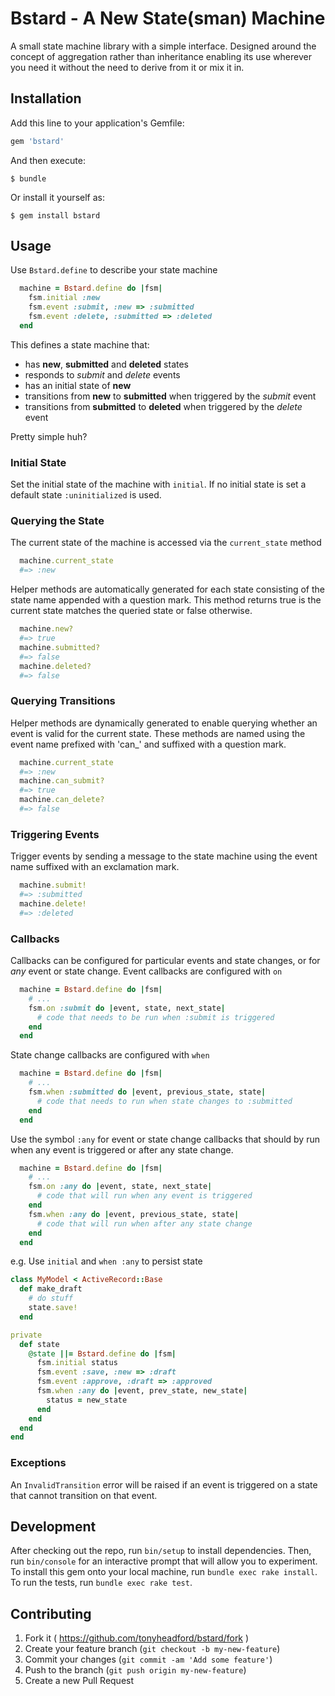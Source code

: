 # Bstard - A New State(sman) Machine

A small state machine library with a simple interface. Designed around the concept of aggregation rather than inheritance enabling its use wherever you need it without the need to derive from it or mix it in.

## Installation

Add this line to your application's Gemfile:

``` ruby
gem 'bstard'
```

And then execute:

    $ bundle

Or install it yourself as:

    $ gem install bstard

## Usage

Use `Bstard.define` to describe your state machine

``` ruby
  machine = Bstard.define do |fsm|
    fsm.initial :new
    fsm.event :submit, :new => :submitted
    fsm.event :delete, :submitted => :deleted
  end
```

This defines a state machine that:

 - has __new__, __submitted__ and __deleted__ states
 - responds to _submit_ and _delete_ events
 - has an initial state of __new__
 - transitions from __new__ to __submitted__ when triggered by the _submit_ event
 - transitions from __submitted__ to __deleted__ when triggered by the _delete_ event

Pretty simple huh?

### Initial State
Set the initial state of the machine with `initial`. If no initial state is set a default state `:uninitialized` is used.

### Querying the State

The current state of the machine is accessed via the `current_state` method

``` ruby
  machine.current_state
  #=> :new
```

Helper methods are automatically generated for each state consisting of the state name appended with a question mark.  This method returns true is the current state matches the queried state or false otherwise.

``` ruby
  machine.new?
  #=> true
  machine.submitted?
  #=> false
  machine.deleted?
  #=> false
```

### Querying Transitions

Helper methods are dynamically generated to enable querying whether an event is valid for the current state.  These methods are named using the event name prefixed with 'can\_' and suffixed with a question mark.

```ruby
  machine.current_state
  #=> :new
  machine.can_submit?
  #=> true
  machine.can_delete?
  #=> false
```

### Triggering Events

Trigger events by sending a message to the state machine using the event name suffixed with an exclamation mark.

```ruby
  machine.submit!
  #=> :submitted
  machine.delete!
  #=> :deleted
```

### Callbacks

Callbacks can be configured for particular events and state changes, or for _any_ event or state change.
Event callbacks are configured with `on`

``` ruby
  machine = Bstard.define do |fsm|
    # ...
    fsm.on :submit do |event, state, next_state|
      # code that needs to be run when :submit is triggered
    end
  end
```

State change callbacks are configured with `when`

``` ruby
  machine = Bstard.define do |fsm|
    # ...
    fsm.when :submitted do |event, previous_state, state|
      # code that needs to run when state changes to :submitted
    end
  end
```

Use the symbol `:any` for event or state change callbacks that should by run when any event is triggered or after any state change.

``` ruby
  machine = Bstard.define do |fsm|
    # ...
    fsm.on :any do |event, state, next_state|
      # code that will run when any event is triggered
    end
    fsm.when :any do |event, previous_state, state|
      # code that will run when after any state change
    end
  end
```

e.g. Use `initial` and `when :any` to persist state

``` ruby
class MyModel < ActiveRecord::Base
  def make_draft
    # do stuff
    state.save!
  end

private
  def state
    @state ||= Bstard.define do |fsm|
      fsm.initial status
      fsm.event :save, :new => :draft
      fsm.event :approve, :draft => :approved
      fsm.when :any do |event, prev_state, new_state|
        status = new_state
      end
    end
  end
end
```

### Exceptions

An `InvalidTransition` error will be raised if an event is triggered on a state that cannot transition on that event.


## Development

After checking out the repo, run `bin/setup` to install dependencies. Then, run `bin/console` for an interactive prompt that will allow you to experiment.
To install this gem onto your local machine, run `bundle exec rake install`.
To run the tests, run `bundle exec rake test`.

## Contributing

1. Fork it ( https://github.com/tonyheadford/bstard/fork )
2. Create your feature branch (`git checkout -b my-new-feature`)
3. Commit your changes (`git commit -am 'Add some feature'`)
4. Push to the branch (`git push origin my-new-feature`)
5. Create a new Pull Request

